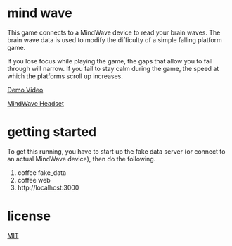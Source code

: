 # mind wave

This game connects to a MindWave device
to read your brain waves.
The brain wave data is used to modify
the difficulty of a simple falling platform game.

If you lose focus while playing the game,
the gaps that allow you to fall through will narrow.
If you fail to stay calm during the game,
the speed at which the platforms scroll up increases.

[Demo Video](http://www.youtube.com/watch?v=LNf2e8Z6QgM)

[MindWave Headset](http://store.neurosky.com/products/mindwave-1)

# getting started

To get this running,
you have to start up the fake data server
(or connect to an actual MindWave device),
then do the following.

1. coffee fake_data
2. coffee web
3. http://localhost:3000

# license

[MIT](LICENSE)

